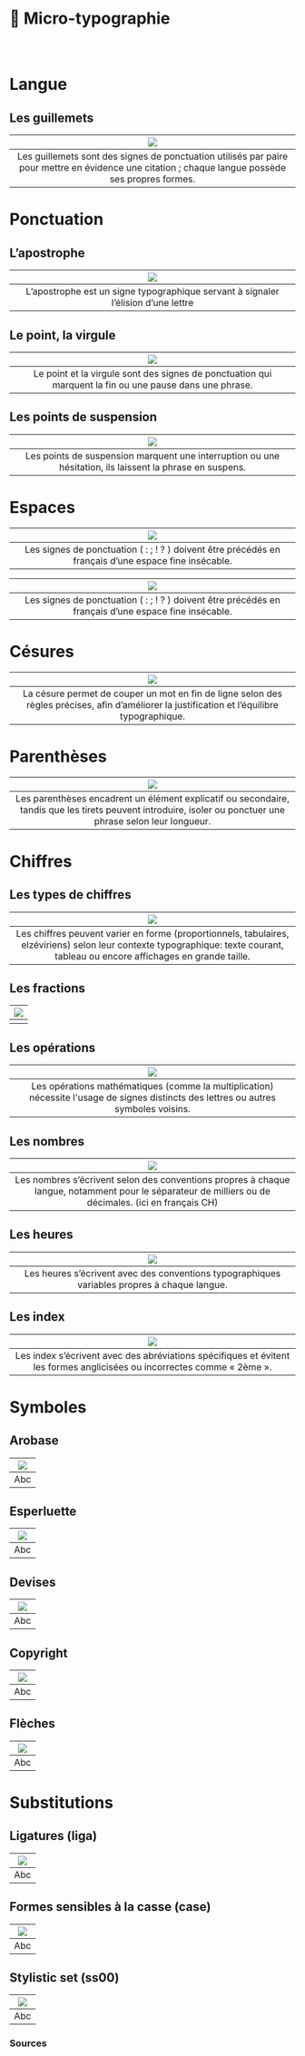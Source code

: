 # 🦠 Micro-typographie

  
### &nbsp;

# Langue  

##  Les guillemets

|![](links/1-Micro-typo3.gif) |
|:---:|
| Les guillemets sont des signes de ponctuation utilisés par paire pour mettre en évidence une citation ; chaque langue possède ses propres formes. | 

# Ponctuation  

##  L’apostrophe

|![](links/1-Micro-typo10.gif) |
|:---:|
| L’apostrophe est un signe typographique servant à signaler l’élision d’une lettre | 

##  Le point, la virgule

|![](links/1-Micro-typo18.gif) |
|:---:|
| Le point et la virgule sont des signes de ponctuation qui marquent la fin ou une pause dans une phrase. | 

##  Les points de suspension

|![](links/1-Micro-typo15.gif) |
|:---:|
| Les points de suspension marquent une interruption ou une hésitation, ils laissent la phrase en suspens. | 

# Espaces  

|![](links/1-Micro-typo21.gif) |
|:---:|
| Les signes de ponctuation ( : ; ! ? ) doivent être précédés en français d’une espace fine insécable. | 

|![](links/1-Micro-typo25.gif) |
|:---:|
| Les signes de ponctuation ( : ; ! ? ) doivent être précédés en français d’une espace fine insécable. | 

# Césures  

|![](links/1-Micro-typo31.gif) |
|:---:|
| La césure permet de couper un mot en fin de ligne selon des règles précises, afin d’améliorer la justification et l’équilibre typographique. | 

# Parenthèses  

|![](links/1-Micro-typo35.gif) |
|:---:|
| Les parenthèses encadrent un élément explicatif ou secondaire, tandis que les tirets peuvent introduire, isoler ou ponctuer une phrase selon leur longueur. | 

# Chiffres  

##  Les types de chiffres

|![](links/1-Micro-typo38.gif) |
|:---:|
| Les chiffres peuvent varier en forme (proportionnels, tabulaires, elzéviriens) selon leur contexte typographique: texte courant, tableau ou encore affichages en grande taille. | 

##  Les fractions

|![](links/1-Micro-typo44.gif) |
|:---:|
|  | 

##  Les opérations

|![](links/1-Micro-typo47.gif) |
|:---:|
| Les opérations mathématiques (comme la multiplication) nécessite l'usage de signes distincts des lettres ou autres symboles voisins. | 

##  Les nombres

|![](links/1-Micro-typo50.gif) |
|:---:|
| Les nombres s’écrivent selon des conventions propres à chaque langue, notamment pour le séparateur de milliers ou de décimales. (ici en français CH) | 

##  Les heures

|![](links/1-Micro-typo57.gif) |
|:---:|
| Les heures s’écrivent avec des conventions typographiques variables propres à chaque langue. | 

##  Les index

|![](links/1-Micro-typo63.gif) |
|:---:|
| Les index s’écrivent avec des abréviations spécifiques et évitent les formes anglicisées ou incorrectes comme « 2ème ». | 

# Symboles  

## Arobase  

|![](links/1-Micro-typo68.gif) |
|:---:|
| Abc | 

## Esperluette  

|![](links/1-Micro-typo70.gif) |
|:---:|
| Abc | 

## Devises  

|![](links/1-Micro-typo72.gif) |
|:---:|
| Abc | 

## Copyright  

|![](links/1-Micro-typo74.gif) |
|:---:|
| Abc | 

## Flèches  

|![](links/1-Micro-typo76.gif) |
|:---:|
| Abc |

# Substitutions  

## Ligatures (liga)  

|![](links/1-Micro-typo79.gif) |
|:---:|
| Abc | 

## Formes sensibles à la casse (case)  

|![](links/1-Micro-typo81.gif) |
|:---:|
| Abc | 

## Stylistic set (ss00)  

|![](links/1-Micro-typo83.gif) |
|:---:|
| Abc |



### Sources

<!-- - **Prénom Nom**  
  *Titre*, 0000 -->

<!-- [^1]: Adrian Frutiger, *Type, Sign, Symbol*, 1980 -->

